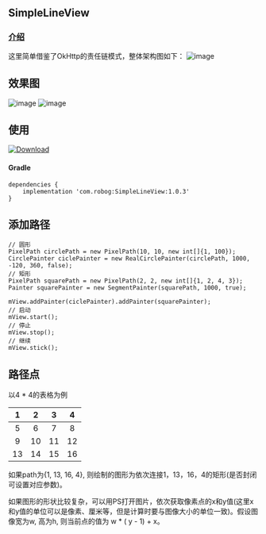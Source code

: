 ## SimpleLineView

### [介绍](https://xingdongyu.github.io/2018/07/15/simple-line-view/)

这里简单借鉴了OkHttp的责任链模式，整体架构图如下：
![image](https://github.com/XingdongYu/SimpleLineView/blob/master/art/diagram.png)

效果图
---
![image](https://github.com/XingdongYu/SimpleLineView/blob/master/art/sample.gif)
![image](https://github.com/XingdongYu/SimpleLineView/blob/master/art/sample1.gif)

使用
---
 [ ![Download](https://api.bintray.com/packages/robog/Maven/SimpleLineView/images/download.svg) ](https://bintray.com/robog/Maven/SimpleLineView/1.0.3)
#### Gradle
```
dependencies {
	implementation 'com.robog:SimpleLineView:1.0.3'
}
```
添加路径
---
```
// 圆形
PixelPath circlePath = new PixelPath(10, 10, new int[]{1, 100});
CirclePainter ciclePainter = new RealCirclePainter(circlePath, 1000, -120, 360, false);
// 矩形
PixelPath squarePath = new PixelPath(2, 2, new int[]{1, 2, 4, 3});
Painter squarePainter = new SegmentPainter(squarePath, 1000, true);

mView.addPainter(ciclePainter).addPainter(squarePainter);
// 启动
mView.start();
// 停止
mView.stop();
// 继续
mView.stick();
```

路径点
---
以4 * 4的表格为例

|  1 |  2 |  3 |  4 |
| :-:| :-:| :-:| :-:|
|  5 |  6 |  7 |  8 |
|  9 | 10 | 11 | 12 |
| 13 | 14 | 15 | 16 |

如果path为{1, 13, 16, 4}, 则绘制的图形为依次连接1，13，16，4的矩形(是否封闭可设置对应参数)。

如果图形的形状比较复杂，可以用PS打开图片，依次获取像素点的x和y值(这里x和y值的单位可以是像素、厘米等，但是计算时要与图像大小的单位一致)。假设图像宽为w, 高为h, 则当前点的值为 w * ( y - 1) + x。
